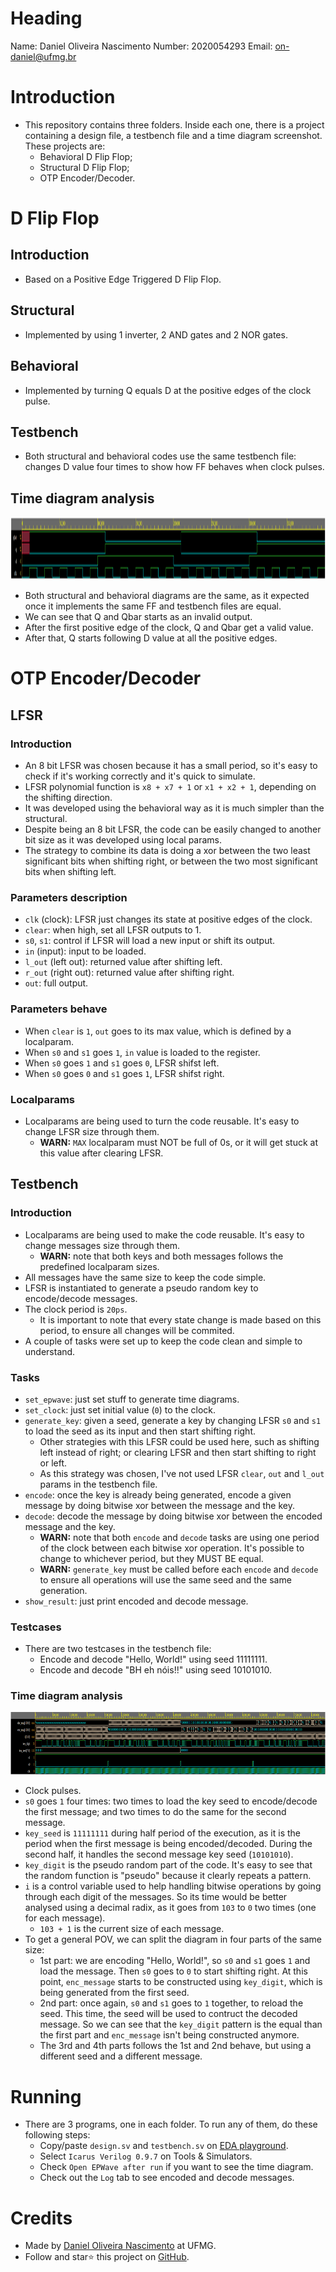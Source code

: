 # Heading

Name: Daniel Oliveira Nascimento
Number: 2020054293
Email: [on-daniel@ufmg.br](mailto=on-daniel@ufmg.br)

# Introduction

- This repository contains three folders. Inside each one, there is a project containing a design file, a testbench file and a time diagram screenshot. These projects are:
  - Behavioral D Flip Flop;
  - Structural D Flip Flop;
  - OTP Encoder/Decoder.

# D Flip Flop

## Introduction

- Based on a Positive Edge Triggered D Flip Flop.

## Structural

- Implemented by using 1 inverter, 2 AND gates and 2 NOR gates.

## Behavioral

- Implemented by turning Q equals D at the positive edges of the clock pulse.

## Testbench

- Both structural and behavioral codes use the same testbench file: changes D value four times to show how FF behaves when clock pulses.

## Time diagram analysis

<img src="./behavioral_d_ff/time_diagram.png" height="100px" width="1000px" />

- Both structural and behavioral diagrams are the same, as it expected once it implements the same FF and testbench files are equal.
- We can see that Q and Qbar starts as an invalid output.
- After the first positive edge of the clock, Q and Qbar get a valid value.
- After that, Q starts following D value at all the positive edges.

# OTP Encoder/Decoder
## LFSR

### Introduction

- An 8 bit LFSR was chosen because it has a small period, so it's easy to check if it's working correctly and it's quick to simulate.
- LFSR polynomial function is `x8 + x7 + 1` or `x1 + x2 + 1`, depending on the shifting direction.
- It was developed using the behavioral way as it is much simpler than the structural.
- Despite being an 8 bit LFSR, the code can be easily changed to another bit size as it was developed using local params.
- The strategy to combine its data is doing a xor between the two least significant bits when shifting right, or between the two most significant bits when shifting left.

### Parameters description

- `clk` (clock): LFSR just changes its state at positive edges of the clock.
- `clear`: when high, set all LFSR outputs to 1.
- `s0`, `s1`: control if LFSR will load a new input or shift its output.
- `in` (input): input to be loaded.
- `l_out` (left out): returned value after shifting left.
- `r_out` (right out): returned value after shifting right.
- `out`: full output.

### Parameters behave

- When `clear` is `1`, `out` goes to its max value, which is defined by a localparam.
- When `s0` and `s1` goes `1`, `in` value is loaded to the register.
- When `s0` goes `1` and `s1` goes `0`, LFSR shifst left.
- When `s0` goes `0` and `s1` goes `1`, LFSR shifst right.

### Localparams

- Localparams are being used to turn the code reusable. It's easy to change LFSR size through them.
  - **WARN:** `MAX` localparam must NOT be full of 0s, or it will get stuck at this value after clearing LFSR.

## Testbench

### Introduction

- Localparams are being used to make the code reusable. It's easy to change messages size through them.
  - **WARN:** note that both keys and both messages follows the predefined localparam sizes.
- All messages have the same size to keep the code simple.
- LFSR is instantiated to generate a pseudo random key to encode/decode messages.
- The clock period is `20ps`.
  - It is important to note that every state change is made based on this period, to ensure all changes will be commited.
- A couple of tasks were set up to keep the code clean and simple to understand.
  
### Tasks

- `set_epwave`: just set stuff to generate time diagrams.
- `set_clock`: just set initial value (`0`) to the clock.
- `generate_key`: given a seed, generate a key by changing LFSR `s0` and `s1` to load the seed as its input and then start shifting right.
  - Other strategies with this LFSR could be used here, such as shifting left instead of right; or clearing LFSR and then start shifting to right or left.
  - As this strategy was chosen, I've not used LFSR `clear`, `out` and `l_out` params in the testbench file.
- `encode`: once the key is already being generated, encode a given message by doing bitwise xor between the message and the key.
- `decode`: decode the message by doing bitwise xor between the encoded message and the key.
  - **WARN:** note that both `encode` and `decode` tasks are using one period of the clock between each bitwise xor operation. It's possible to change to whichever period, but they MUST BE equal.
  - **WARN:** `generate_key` must be called before each `encode` and `decode` to ensure all operations will use the same seed and the same generation.
- `show_result`: just print encoded and decode message.

### Testcases

- There are two testcases in the testbench file:
  - Encode and decode "Hello, World!" using seed 11111111.
  - Encode and decode "BH eh nóis!!" using seed 10101010.

### Time diagram analysis

<img src="./otp_enc_dec/time_diagram.png" height="100px" width="1000px" />

- Clock pulses.
- `s0` goes `1` four times: two times to load the key seed to encode/decode the first message; and two times to do the same for the second message.
- `key_seed` is `11111111` during half period of the execution, as it is the period when the first message is being encoded/decoded. During the second half, it handles the second message key seed (`10101010`).
- `key_digit` is the pseudo random part of the code. It's easy to see that the random function is "pseudo" because it clearly repeats a pattern.
- `i` is a control variable used to help handling bitwise operations by going through each digit of the messages. So its time would be better analysed using a decimal radix, as it goes from `103` to `0` two times (one for each message).
  - `103 + 1` is the current size of each message.
- To get a general POV, we can split the diagram in four parts of the same size:
  - 1st part: we are encoding "Hello, World!", so `s0` and `s1` goes `1` and load the message. Then `s0` goes to `0` to start shifting right. At this point, `enc_message` starts to be constructed using `key_digit`, which is being generated from the first seed.
  - 2nd part: once again, `s0` and `s1` goes to `1` together, to reload the seed. This time, the seed will be used to contruct the decoded message. So we can see that the `key_digit` pattern is the equal than the first part and `enc_message` isn't being constructed anymore.
  - The 3rd and 4th parts follows the 1st and 2nd behave, but using a different seed and a different message.

# Running

- There are 3 programs, one in each folder. To run any of them, do these following steps: 
  - Copy/paste `design.sv` and `testbench.sv` on [EDA playground](https://www.edaplayground.com/).
  - Select `Icarus Verilog 0.9.7` on Tools & Simulators.
  - Check `Open EPWave after run` if you want to see the time diagram.
  - Check out the `Log` tab to see encoded and decode messages.

# Credits

- Made by [Daniel Oliveira Nascimento](https://ondaniel.com.br/) at UFMG.
- Follow and star:star: this project on [GitHub](https://github.com/ondanieldev/ufmg-isl).